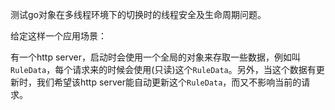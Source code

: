 测试go对象在多线程环境下的切换时的线程安全及生命周期问题。

给定这样一个应用场景：

有一个http server，启动时会使用一个全局的对象来存取一些数据，例如叫`RuleData`，每个请求来的时候会使用(只读)这个`RuleData`。另外，当这个数据有更新时，我们希望该http server能自动更新这个`RuleData`，而又不影响当前的请求。

